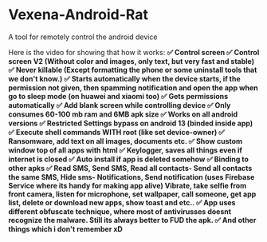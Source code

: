 # Vexena-Android-Rat
A tool for remotely control the android device

Here is the video for showing that how it works:
<a href="https://streamable.com/m5ajjs"> </a>
<b>
✅ Control screen
✅ Control screen V2 (Without color and images, only text, but very fast and stable)
✅ Never killable (Except formatting the phone or some uninstall tools that we don't know.)
✅ Starts automatically when the device starts, if the permission not given, then spamming notification and open the app when go to sleep mode (on huawei and xiaomi too)
✅ Gets permissions automatically
✅ Add blank screen while controlling device
✅ Only consumes 60-100 mb ram and 6MB apk size
✅ Works on all android versions
✅ Restricted Settings bypass on android 13 (binded inside app)
✅ Execute shell commands WITH root (like set device-owner)
✅ Ransomware, add text on all images, documents etc.
✅ Show custom window top of all apps with html
✅ Keylogger, saves all things even if internet is closed
✅ Auto install if app is deleted somehow
✅ Binding to other apks
✅ Read SMS, Send SMS, Read all contacts- Send all contacts the same SMS, Hide sms- Notifications, Send notification (uses Firebase Service where its handy for making app alive) Vibrate, take selfie from front camera, listen for microphone, set wallpaper, call someone, get app list, delete or download new apps, show toast and etc..
✅ App uses different obfuscate technique, where most of antivirusses doesnt recognize the malware. Still its always better to FUD the apk.
✅ And other things which i don't remember xD
</b>
